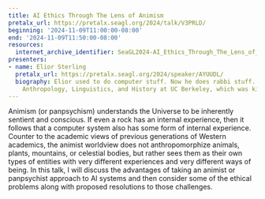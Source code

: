 ```yaml
---
title: AI Ethics Through The Lens of Animism
pretalx_url: https://pretalx.seagl.org/2024/talk/V3PRLD/
beginning: '2024-11-09T11:00:00-08:00'
end: '2024-11-09T11:50:00-08:00'
resources:
  internet_archive_identifier: SeaGL2024-AI_Ethics_Through_The_Lens_of_Animism
presenters:
- name: Elior Sterling
  pretalx_url: https://pretalx.seagl.org/2024/speaker/AYUUDL/
  biography: Elior used to do computer stuff. Now he does rabbi stuff. He also studied
    Anthropology, Linguistics, and History at UC Berkeley, which was kinda fun.
---
```


Animism (or panpsychism) understands the Universe to be inherently sentient and conscious. If even a rock has an internal experience, then it follows that a computer system also has some form of internal experience. Counter to the academic views of previous generations of Western academics, the animist worldview does not anthropomorphize animals, plants, mountains, or celestial bodies, but rather sees them as their own types of entities with very different experiences and very different ways of being. In this talk, I will discuss the advantages of taking an animist or panpsychist approach to AI systems and then consider some of the ethical problems along with proposed resolutions to those challenges.
